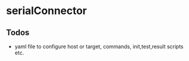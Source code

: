 # serialConnector

## Todos

* yaml file to configure host or target, commands, init,test,result scripts etc.

